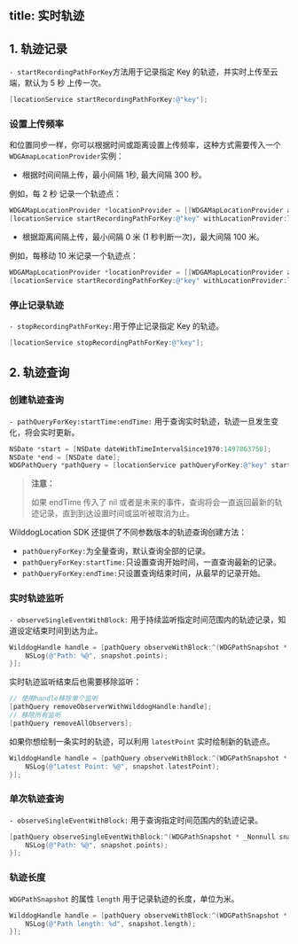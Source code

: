 title: 实时轨迹
---

## 1. 轨迹记录

`- startRecordingPathForKey`方法用于记录指定 Key 的轨迹，并实时上传至云端，默认为 5 秒 上传一次。

```objectivec
[locationService startRecordingPathForKey:@"key"];
```

### 设置上传频率

和位置同步一样，你可以根据时间或距离设置上传频率，这种方式需要传入一个`WDGAmapLocationProvider`实例：

- 根据时间间隔上传，最小间隔 1秒, 最大间隔 300 秒。

例如，每 2 秒 记录一个轨迹点：

```objectivec
WDGAMapLocationProvider *locationProvider = [[WDGAMapLocationProvider alloc] initWithTimeInterval:2.0];
[locationService startRecordingPathForKey:@"key" withLocationProvider:locationProvider];
```

- 根据距离间隔上传，最小间隔 0 米 (1 秒判断一次)，最大间隔 100 米。

例如，每移动 10 米记录一个轨迹点：

```objectivec
WDGAMapLocationProvider *locationProvider = [[WDGAMapLocationProvider alloc] initWithDistance:10.0];
[locationService startRecordingPathForKey:@"key" withLocationProvider:locationProvider];
```

### 停止记录轨迹

`- stopRecordingPathForKey:`用于停止记录指定 Key 的轨迹。

```objectivec
[locationService stopRecordingPathForKey:@"key"];
```



## 2. 轨迹查询

### 创建轨迹查询

`- pathQueryForKey:startTime:endTime:` 用于查询实时轨迹，轨迹一旦发生变化，将会实时更新。

```objectivec
NSDate *start = [NSDate dateWithTimeIntervalSince1970:1497863758];
NSDate *end = [NSDate date];
WDGPathQuery *pathQuery = [locationService pathQueryForKey:@"key" startTime:start endTime:end];
```

<blockquote class="warning">
  <p><strong>注意：</strong></p>
如果 endTime 传入了 nil 或者是未来的事件，查询将会一直返回最新的轨迹记录，直到到达设置时间或监听被取消为止。
</blockquote>


WilddogLocation SDK 还提供了不同参数版本的轨迹查询创建方法：

- `pathQueryForKey:`为全量查询，默认查询全部的记录。
- `pathQueryForKey:startTime:`只设置查询开始时间，一直查询最新的记录。
- `pathQueryForKey:endTime:`只设置查询结束时间，从最早的记录开始。



### 实时轨迹监听

`- observeSingleEventWithBlock:` 用于持续监听指定时间范围内的轨迹记录，知道设定结束时间到达为止。

```objectivec
WilddogHandle handle = [pathQuery observeWithBlock:^(WDGPathSnapshot * _Nonnull snapshot) {
    NSLog(@"Path: %@", snapshot.points);
}];
```
实时轨迹监听结束后也需要移除监听：

```objectivec
// 使用handle移除单个监听
[pathQuery removeObserverWithWilddogHandle:handle];
// 移除所有监听
[pathQuery removeAllObservers];
```

如果你想绘制一条实时的轨迹，可以利用 `latestPoint` 实时绘制新的轨迹点。

```objectivec
WilddogHandle handle = [pathQuery observeWithBlock:^(WDGPathSnapshot * _Nonnull snapshot) {
    NSLog(@"Latest Point: %@", snapshot.latestPoint);
}];
```

### 单次轨迹查询

`- observeSingleEventWithBlock:` 用于查询指定时间范围内的轨迹记录。

```objectivec
[pathQuery observeSingleEventWithBlock:^(WDGPathSnapshot * _Nonnull snapshot) {
    NSLog(@"Path: %@", snapshot.points);
}];
```

### 轨迹长度

`WDGPathSnapshot` 的属性 `length` 用于记录轨迹的长度，单位为米。

```objectivec
WilddogHandle handle = [pathQuery observeWithBlock:^(WDGPathSnapshot * _Nonnull snapshot) {
    NSLog(@"Path length: %d", snapshot.length);
}];
```
